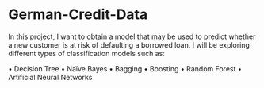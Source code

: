 # German-Credit-Data
In this project, I want to obtain a model that may be used to predict whether a new customer is at risk of defaulting a borrowed loan. I will be exploring different types of classification models such as:

• Decision Tree
• Naïve Bayes
• Bagging
• Boosting
• Random Forest
• Artificial Neural Networks



